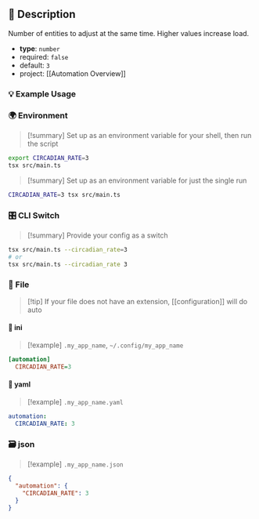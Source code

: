 ## 📜 Description

Number of entities to adjust at the same time. Higher values increase load.

- **type**: `number`
- required: `false`
- default: `3`
- project: [[Automation Overview]]

### 💡 Example Usage

### 🌍 Environment

> [!summary] Set up as an environment variable for your shell, then run the script
```bash
export CIRCADIAN_RATE=3
tsx src/main.ts
```
> [!summary] Set up as an environment variable for just the single run

```bash
CIRCADIAN_RATE=3 tsx src/main.ts
```
### 🎛️ CLI Switch

> [!summary] Provide your config as a switch
```bash
tsx src/main.ts --circadian_rate=3
# or
tsx src/main.ts --circadian_rate 3
```
### 📁 File
> [!tip] If your file does not have an extension, [[configuration]] will do auto
#### 📘 ini

> [!example] 
> `.my_app_name`, `~/.config/my_app_name`

```ini
[automation]
  CIRCADIAN_RATE=3
```
#### 📄 yaml

> [!example]
> `.my_app_name.yaml`

```yaml
automation:
  CIRCADIAN_RATE: 3
```
### 🗃️ json

> [!example]
> `.my_app_name.json`

```json
{
  "automation": {
    "CIRCADIAN_RATE": 3
  }
}
```